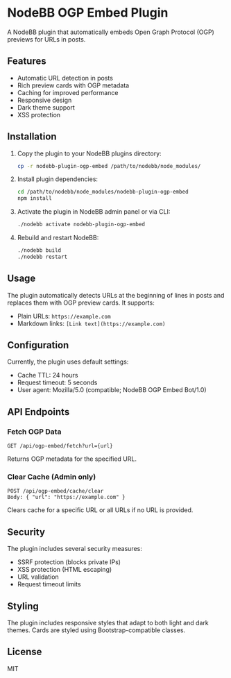 # NodeBB OGP Embed Plugin

A NodeBB plugin that automatically embeds Open Graph Protocol (OGP) previews for URLs in posts.

## Features

- Automatic URL detection in posts
- Rich preview cards with OGP metadata
- Caching for improved performance
- Responsive design
- Dark theme support
- XSS protection

## Installation

1. Copy the plugin to your NodeBB plugins directory:
   ```bash
   cp -r nodebb-plugin-ogp-embed /path/to/nodebb/node_modules/
   ```

2. Install plugin dependencies:
   ```bash
   cd /path/to/nodebb/node_modules/nodebb-plugin-ogp-embed
   npm install
   ```

3. Activate the plugin in NodeBB admin panel or via CLI:
   ```bash
   ./nodebb activate nodebb-plugin-ogp-embed
   ```

4. Rebuild and restart NodeBB:
   ```bash
   ./nodebb build
   ./nodebb restart
   ```

## Usage

The plugin automatically detects URLs at the beginning of lines in posts and replaces them with OGP preview cards. It supports:

- Plain URLs: `https://example.com`
- Markdown links: `[Link text](https://example.com)`

## Configuration

Currently, the plugin uses default settings:

- Cache TTL: 24 hours
- Request timeout: 5 seconds
- User agent: Mozilla/5.0 (compatible; NodeBB OGP Embed Bot/1.0)

## API Endpoints

### Fetch OGP Data
```
GET /api/ogp-embed/fetch?url={url}
```
Returns OGP metadata for the specified URL.

### Clear Cache (Admin only)
```
POST /api/ogp-embed/cache/clear
Body: { "url": "https://example.com" }
```
Clears cache for a specific URL or all URLs if no URL is provided.

## Security

The plugin includes several security measures:

- SSRF protection (blocks private IPs)
- XSS protection (HTML escaping)
- URL validation
- Request timeout limits

## Styling

The plugin includes responsive styles that adapt to both light and dark themes. Cards are styled using Bootstrap-compatible classes.

## License

MIT